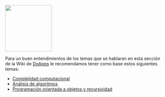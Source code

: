 <img  src="https://k62.kn3.net/8/E/0/1/D/C/14D.png"  height="150">

Para un buen entendimientos de los temas que se hablaran en esta sección de la Wiki de [DoApps](http://www.doapps.me/) le recomendamos tener como base estos siguientes temas:

*  [Complejidad computacional](https://github.com/doapps/software/wiki/Complejidad-computacional)
*  [Análisis de algoritmos](https://github.com/doapps/software/wiki/An%C3%A1lisis-de-algoritmos)
*  [Programación orientada a objetos y recursividad](#)